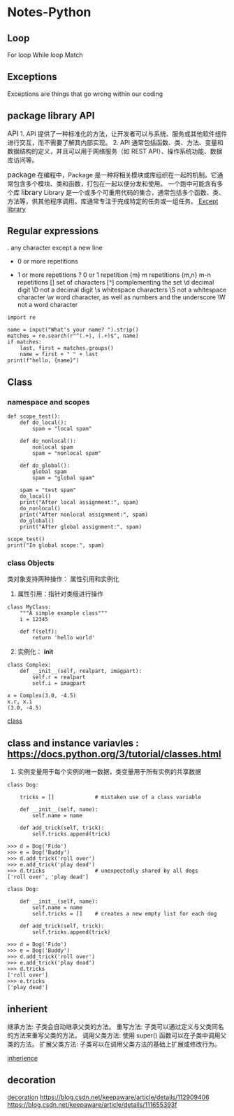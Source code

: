 # Notes-Python

## Loop
For loop 
While loop
Match
## Exceptions
Exceptions are things that go wrong within our coding


## package library API
<font size=3>API</font>
    1. API 提供了一种标准化的方法，让开发者可以与系统、服务或其他软件组件进行交互，而不需要了解其内部实现。
    2. API 通常包括函数、类、方法、变量和数据结构的定义，并且可以用于网络服务（如 REST API）、操作系统功能、数据库访问等。


<font size=3>package</font>
在编程中，Package 是一种将相关模块或库组织在一起的机制。它通常包含多个模块、类和函数，打包在一起以便分发和使用。 一个跑中可能含有多个库
<font size=3>library</font>
Library 是一个或多个可重用代码的集合，通常包括多个函数、类、方法等，供其他程序调用。库通常专注于完成特定的任务或一组任务。
[Except](./Exceptions.py)
[library](./library.py)

## Regular expressions
.   any character except a new line
*   0 or more repetitions
+   1 or more repetitions
?   0 or 1 repetition
{m} m repetitions
{m,n} m-n repetitions
[]    set of characters
[^]   complementing the set
\d    decimal digit
\D    not a decimal digit
\s    whitespace characters
\S    not a whitespace character
\w    word character, as well as numbers and the underscore
\W    not a word character

```
import re

name = input("What's your name? ").strip()
matches = re.search(r"^(.+), (.+)$", name)
if matches:
    last, first = matches.groups()
    name = first + " " + last
print(f"hello, {name}")
```


## Class

### namespace and scopes
```
def scope_test():
    def do_local():
        spam = "local spam"

    def do_nonlocal():
        nonlocal spam
        spam = "nonlocal spam"

    def do_global():
        global spam
        spam = "global spam"

    spam = "test spam"
    do_local()
    print("After local assignment:", spam)
    do_nonlocal()
    print("After nonlocal assignment:", spam)
    do_global()
    print("After global assignment:", spam)

scope_test()
print("In global scope:", spam)
```
### class Objects 
类对象支持两种操作： 属性引用和实例化

1. 属性引用：指针对类级进行操作
```
class MyClass:
    """A simple example class"""
    i = 12345

    def f(self):
        return 'hello world'

```
2. 实例化： __init__
```
class Complex:
    def __init__(self, realpart, imagpart):
        self.r = realpart
        self.i = imagpart

x = Complex(3.0, -4.5)
x.r, x.i
(3.0, -4.5)

```
[class](./class.py)
## class and instance variavles : https://docs.python.org/3/tutorial/classes.html
1. 实例变量用于每个实例的唯一数据，类变量用于所有实例的共享数据
```
class Dog:

    tricks = []             # mistaken use of a class variable

    def __init__(self, name):
        self.name = name

    def add_trick(self, trick):
        self.tricks.append(trick)

>>> d = Dog('Fido')
>>> e = Dog('Buddy')
>>> d.add_trick('roll over')
>>> e.add_trick('play dead')
>>> d.tricks                # unexpectedly shared by all dogs
['roll over', 'play dead']
```
```
class Dog:

    def __init__(self, name):
        self.name = name
        self.tricks = []    # creates a new empty list for each dog

    def add_trick(self, trick):
        self.tricks.append(trick)

>>> d = Dog('Fido')
>>> e = Dog('Buddy')
>>> d.add_trick('roll over')
>>> e.add_trick('play dead')
>>> d.tricks
['roll over']
>>> e.tricks
['play dead']

```


## inherient
继承方法: 子类会自动继承父类的方法。
重写方法: 子类可以通过定义与父类同名的方法来重写父类的方法。
调用父类方法: 使用 super() 函数可以在子类中调用父类的方法。
扩展父类方法: 子类可以在调用父类方法的基础上扩展或修改行为。

[inherience](./inheritance.py)

## decoration
[decoration](./decoration.py)
https://blog.csdn.net/keepaware/article/details/112909406
https://blog.csdn.net/keepaware/article/details/111655393f